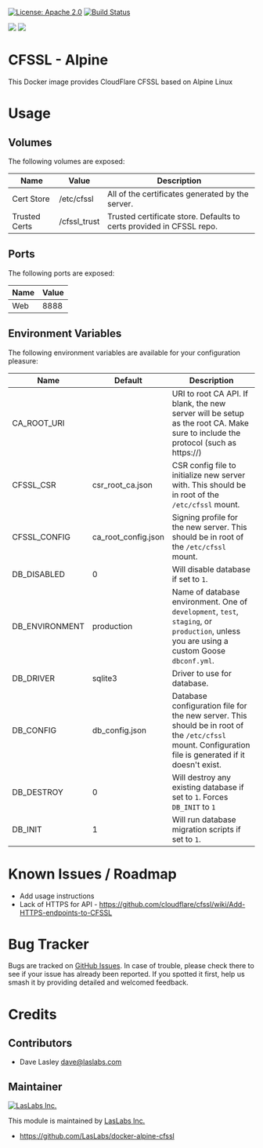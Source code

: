 [![License: Apache 2.0](https://img.shields.io/badge/license-Apache--2.0-blue.svg)](https://www.apache.org/licenses/LICENSE-2.0.html)
[![Build Status](https://travis-ci.org/LasLabs/docker-alpine-cfssl.svg?branch=master)](https://travis-ci.org/LasLabs/docker-alpine-cfssl)

[![](https://images.microbadger.com/badges/image/laslabs/alpine-cfssl.svg)](https://microbadger.com/images/laslabs/alpine-cfssl "Get your own image badge on microbadger.com")
[![](https://images.microbadger.com/badges/version/laslabs/alpine-cfssl.svg)](https://microbadger.com/images/laslabs/alpine-cfssl "Get your own version badge on microbadger.com")

CFSSL - Alpine
==============

This Docker image provides CloudFlare CFSSL based on Alpine Linux

Usage
=====

Volumes
-------

The following volumes are exposed:

| Name | Value | Description |
|------|-------|-------------|
| Cert Store  | /etc/cfssl | All of the certificates generated by the server. |
| Trusted Certs | /cfssl_trust | Trusted certificate store. Defaults to certs provided in CFSSL repo. |


Ports
-----

The following ports are exposed:

| Name | Value |
|------|-------|
| Web  | 8888 |

Environment Variables
---------------------

The following environment variables are available for your configuration pleasure:

| Name | Default | Description |
|------|---------|-------------|
| CA_ROOT_URI | | URI to root CA API. If blank, the new server will be setup as the root CA. Make sure to include the protocol (such as https://) |
| CFSSL_CSR | csr_root_ca.json | CSR config file to initialize new server with. This should be in root of the `/etc/cfssl` mount. |
| CFSSL_CONFIG | ca_root_config.json | Signing profile for the new server. This should be in root of the `/etc/cfssl` mount. |
| DB_DISABLED | 0 | Will disable database if set to `1`. |
| DB_ENVIRONMENT | production | Name of database environment. One of `development`, `test`, `staging`, or `production`, unless you are using a custom Goose `dbconf.yml`. |
| DB_DRIVER | sqlite3 | Driver to use for database. |
| DB_CONFIG | db_config.json | Database configuration file for the new server. This should be in root of the `/etc/cfssl` mount. Configuration file is generated if it doesn't exist.|
| DB_DESTROY | 0 | Will destroy any existing database if set to `1`. Forces `DB_INIT` to `1` |
| DB_INIT | 1 | Will run database migration scripts if set to `1`. |


Known Issues / Roadmap
======================

* Add usage instructions
* Lack of HTTPS for API - https://github.com/cloudflare/cfssl/wiki/Add-HTTPS-endpoints-to-CFSSL

Bug Tracker
===========

Bugs are tracked on [GitHub Issues](https://github.com/LasLabs/docker-alpine-cfssl/issues).
In case of trouble, please check there to see if your issue has already been reported.
If you spotted it first, help us smash it by providing detailed and welcomed feedback.

Credits
=======

Contributors
------------

* Dave Lasley <dave@laslabs.com>

Maintainer
----------

[![LasLabs Inc.](https://laslabs.com/logo.png)](https://laslabs.com)

This module is maintained by [LasLabs Inc.](https://laslabs.com)

* https://github.com/LasLabs/docker-alpine-cfssl
